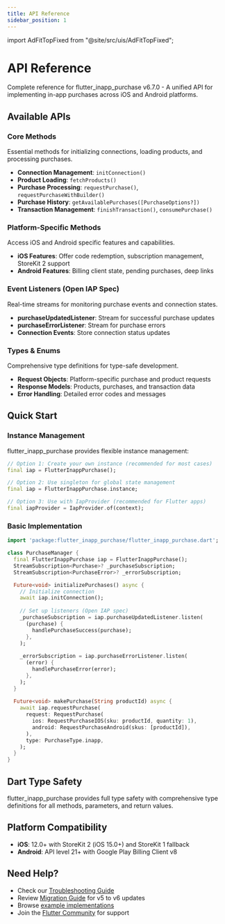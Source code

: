 ```yaml
---
title: API Reference
sidebar_position: 1
---
```


import AdFitTopFixed from "@site/src/uis/AdFitTopFixed";

# API Reference

<AdFitTopFixed />

Complete reference for flutter_inapp_purchase v6.7.0 - A unified API for implementing in-app purchases across iOS and Android platforms.

## Available APIs

### Core Methods
Essential methods for initializing connections, loading products, and processing purchases.

- **Connection Management**: `initConnection()`
- **Product Loading**: `fetchProducts()`
- **Purchase Processing**: `requestPurchase()`, `requestPurchaseWithBuilder()`
- **Purchase History**: `getAvailablePurchases([PurchaseOptions?])`
- **Transaction Management**: `finishTransaction()`, `consumePurchase()`

### Platform-Specific Methods
Access iOS and Android specific features and capabilities.

- **iOS Features**: Offer code redemption, subscription management, StoreKit 2 support
- **Android Features**: Billing client state, pending purchases, deep links

### Event Listeners (Open IAP Spec)
Real-time streams for monitoring purchase events and connection states.

- **purchaseUpdatedListener**: Stream for successful purchase updates
- **purchaseErrorListener**: Stream for purchase errors
- **Connection Events**: Store connection status updates

### Types & Enums
Comprehensive type definitions for type-safe development.

- **Request Objects**: Platform-specific purchase and product requests
- **Response Models**: Products, purchases, and transaction data
- **Error Handling**: Detailed error codes and messages

## Quick Start

### Instance Management

flutter_inapp_purchase provides flexible instance management:

```dart
// Option 1: Create your own instance (recommended for most cases)
final iap = FlutterInappPurchase();

// Option 2: Use singleton for global state management
final iap = FlutterInappPurchase.instance;

// Option 3: Use with IapProvider (recommended for Flutter apps)
final iapProvider = IapProvider.of(context);
```

### Basic Implementation

```dart
import 'package:flutter_inapp_purchase/flutter_inapp_purchase.dart';

class PurchaseManager {
  final FlutterInappPurchase iap = FlutterInappPurchase();
  StreamSubscription<Purchase>? _purchaseSubscription;
  StreamSubscription<PurchaseError>? _errorSubscription;

  Future<void> initializePurchases() async {
    // Initialize connection
    await iap.initConnection();
    
    // Set up listeners (Open IAP spec)
    _purchaseSubscription = iap.purchaseUpdatedListener.listen(
      (purchase) {
        handlePurchaseSuccess(purchase);
      },
    );
    
    _errorSubscription = iap.purchaseErrorListener.listen(
      (error) {
        handlePurchaseError(error);
      },
    );
  }
  
  Future<void> makePurchase(String productId) async {
    await iap.requestPurchase(
      request: RequestPurchase(
        ios: RequestPurchaseIOS(sku: productId, quantity: 1),
        android: RequestPurchaseAndroid(skus: [productId]),
      ),
      type: PurchaseType.inapp,
    );
  }
}
```

## Dart Type Safety

flutter_inapp_purchase provides full type safety with comprehensive type definitions for all methods, parameters, and return values.

## Platform Compatibility

- **iOS**: 12.0+ with StoreKit 2 (iOS 15.0+) and StoreKit 1 fallback
- **Android**: API level 21+ with Google Play Billing Client v8

## Need Help?

- Check our [Troubleshooting Guide](../guides/troubleshooting.md)
- Review [Migration Guide](../migration/from-v5.md) for v5 to v6 updates
- Browse [example implementations](https://github.com/hyochan/flutter_inapp_purchase/tree/main/example)
- Join the [Flutter Community](https://flutter.dev/community) for support
